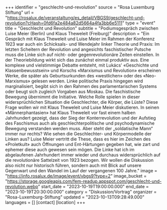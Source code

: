 +++
identifier = "geschlecht-und-revolution"
source = "Rosa Luxemburg Stiftung"
url = "https://rosalux.de/veranstaltung/es_detail/VBGS9/geschlecht-und-revolution?cHash=0fd6fa2e484a82d5664a4fa3bb6e5111"
type = "event"
title = "Geschlecht und Revolution"
subtitle = "Podiumsgespräch zwischen Luise Meier (Berlin) und Klaus Theweleit (Freiburg)"
description = "Ein Gespräch mit Klaus Theweleit und Luise Meier im Rahmen der Konferenz 
1923 war auch ein Schicksals- und Wendejahr linker Theorie und Praxis: Im letzten Scheitern der Revolution und angesichts faschistischer Putsche muss die Linke sich auf nicht- oder gegenrevolutionäre Zeiten einstellen. In der Theoriebildung wirkt sich das zunächst einmal produktiv aus. Eine komplexe und vielstimmige Debatte entsteht, mit Lukács' «Geschichte und Klassenbewusstsein» und Korschs «Marxismus und Revolution» erscheinen Werke, die später als Geburtsurkunden des «westlichen» oder des «Neo-Marxismus» gelesen werden. Linke politische Praxis hingegen wird marginalisiert, begibt sich in den Rahmen des parlamentarischen Systems oder beugt sich zugleich Vorgaben aus Moskau. Die faschistische Bewegung übernimmt die Initiative.
Welche Rolle spielen in dieser widersprüchlichen Situation die Geschlechter, die Körper, die Lüste? Diese Frage wollen wir mit Klaus Theweleit und Luise Meier diskutieren. In seinen «Männerphantasien» hat Klaus Theweleit vor fast einem halben Jahrhundert gezeigt, dass der Sieg der Konterrevolution und der Aufstieg des Faschismus auch als geschlechterpolitische und psychodynamische Bewegung verstanden werden muss. Aber steht der „soldatische Mann“ immer nur rechts? Wie sehen die Geschlechter- und Körpermodelle der Linken aus? Luise Meier vertritt die These, dass es hier im Zeichen des «Proletkult» auch Öffnungen und Ent-Härtungen gegeben hat, wie zart und ephemer diese auch gewesen sein mögen. Die Linke hat ich im abgelaufenen Jahrhundert immer wieder und durchaus widersprüchlich auf die revolutionäre Sattelzeit von 1923 bezogen. Wir wollen die Diskussion also nicht nur historisch führen, sondern auch mit Blick auf unsere Gegenwart und den Wandel im Lauf der vergangenen 100 Jahre."
image = "https://info.rosalux.de/image/event/vbgs9?type=2"
image_bucket = "https://storage.googleapis.com/fem-readup.appspot.com/geschlecht-und-revolution.webp"
start_date = "2023-10-19T19:00:00.000"
end_date = "2023-10-19T20:30:00.000"
category = "Diskussion/Vortrag"
organizer = "Rosa-Luxemburg-Stiftung"
updated = "2023-10-13T09:28:49.000"
languages = []
[contact]
[location]
+++